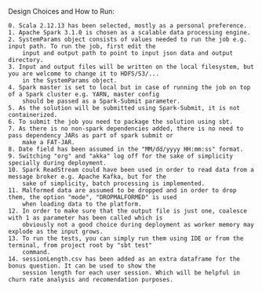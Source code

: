 Design Choices and How to Run:

    0. Scala 2.12.13 has been selected, mostly as a personal preference.
    1. Apache Spark 3.1.0 is chosen as a scalable data processing engine.
    2. SystemParams object consists of values needed to run the job e.g. input path. To run the job, first edit the 
        input and output path to point to input json data and output directory.
    3. Input and output files will be written on the local filesystem, but you are welcome to change it to HDFS/S3/...
        in the SystemParams object.
    4. Spark master is set to local but in case of running the job on top of a Spark cluster e.g. YARN, master config
        should be passed as a Spark-Submit parameter.
    5. As the solution will be submitted using Spark-Submit, it is not containerized.
    6. To submit the job you need to package the solution using sbt.
    7. As there is no non-spark dependencies added, there is no need to pass dependency JARs as part of spark submit or
        make a FAT-JAR.
    8. Date field has been assumed in the "MM/dd/yyyy HH:mm:ss" format.
    9. Switching "org" and "akka" log off for the sake of simplicity specially during deployment.
    10. Spark ReadStream could have been used in order to read data from a message broker e.g. Apache Kafka, but for the
        sake of simplicity, batch processing is implemented.
    11. Malformed data are assumed to be dropped and in order to drop them, the option "mode", "DROPMALFORMED" is used
        when loading data to the platform.
    12. In order to make sure that the output file is just one, coalesce with 1 as parameter has been called which is
        obviously not a good choice during deployment as worker memory may explode as the input grows.
    13. To run the tests, you can simply run them using IDE or from the terminal, from project root by "sbt test" 
        command.
    14. sessionLength.csv has been added as an extra dataframe for the bonus question. It can be used to show the 
        session length for each user session. Which will be helpful in churn rate analysis and recomendation purposes.
    